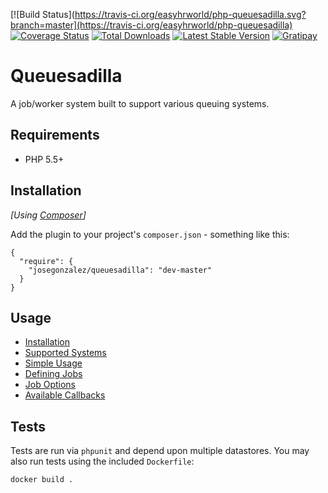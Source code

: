 [![Build Status](https://travis-ci.org/easyhrworld/php-queuesadilla.svg?branch=master](https://travis-ci.org/easyhrworld/php-queuesadilla)
[![Coverage Status](https://img.shields.io/coveralls/josegonzalez/php-queuesadilla/master.svg?style=flat-square)](https://coveralls.io/r/josegonzalez/php-queuesadilla?branch=master)
[![Total Downloads](https://img.shields.io/packagist/dt/josegonzalez/queuesadilla.svg?style=flat-square)](https://packagist.org/packages/josegonzalez/queuesadilla)
[![Latest Stable Version](https://img.shields.io/packagist/v/josegonzalez/queuesadilla.svg?style=flat-square)](https://packagist.org/packages/josegonzalez/queuesadilla)
[![Gratipay](https://img.shields.io/gratipay/josegonzalez.svg?style=flat-square)](https://gratipay.com/~josegonzalez/)

# Queuesadilla

A job/worker system built to support various queuing systems.

## Requirements

- PHP 5.5+

## Installation

_[Using [Composer](http://getcomposer.org/)]_

Add the plugin to your project's `composer.json` - something like this:

```composer
{
  "require": {
    "josegonzalez/queuesadilla": "dev-master"
  }
}
```

## Usage

- [Installation](/docs/installation.md)
- [Supported Systems](/docs/supported-systems.md)
- [Simple Usage](/docs/simple-usage.md)
- [Defining Jobs](/docs/defining-jobs.md)
- [Job Options](/docs/job-options.md)
- [Available Callbacks](/docs/callbacks.md)

## Tests

Tests are run via `phpunit` and depend upon multiple datastores. You may also run tests using the included `Dockerfile`:

```shell
docker build .
```
